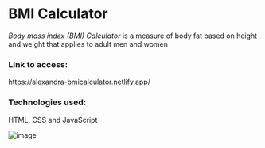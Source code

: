 # BMI Calculator #

*Body mass index (BMI) Calculator* is a measure of body fat based on height and weight that applies to adult men and women


### Link to access:
https://alexandra-bmicalculator.netlify.app/

### Technologies used:

HTML, CSS and JavaScript

![image](https://user-images.githubusercontent.com/92441983/172070960-b54f224e-2312-4ee2-ab17-3e8a1494ec63.png)
